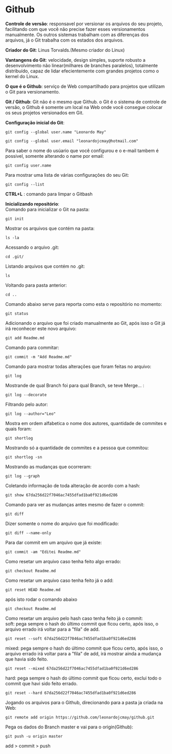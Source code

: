 # Github

**Controle de versão**: responsavel por versionar os arquivos do seu projeto, facilitando com que você não precise fazer esses versionamentos manualmente. Os outros sistemas trabalham com as diferenças dos arquivos, já o Git trabalha com os estados dos arquivos.

**Criador do Git**: Linus Torvalds.(Mesmo criador do Linux)

**Vantangens do Git**: velocidade, design simples, suporte robusto a desenvolvimento não linear(milhares de branches paralelos), totalmente distribuído, capaz de lidar efecientemente com grandes projetos como o kernel do Linux.

**O que é o Github**: serviço de Web compartilhado para projetos que utilizam o Git para versionamento.

**Git / Github**: Git não é o mesmo que Github. o Git é o sistema de controle de versão, o Github é somente um local na Web onde você consegue colocar os seus projetos versionados em Git.

**Configuração inicial do Git**:
``` 
git config --global user.name "Leonardo May" 

git config --global user.email "leonardojcmay@hotmail.com"
```

Para saber o nome do usúario que você configurou e o e-mail tambem é possivel, somente alterando o name por email:
```
git config user.name
```

Para mostrar uma lista de várias configurações do seu Git:
```
git config --list
```

**CTRL+L** : comando para limpar o Gitbash

**Inicializando repositório**:
<br>Comando para inicializar o Git na pasta:
```
git init
```

Mostrar os arquivos que contém na pasta:
```
ls -la
```

Acessando o arquivo .git:
```
cd .git/
```

Listando arquivos que contém no .git:
```
ls
```

Voltando para pasta anterior:
```
cd ..
```

Comando abaixo serve para reporta como esta o repositório no momento:
```
git status
```

Adicionando o arquivo que foi criado manualmente ao Git, após isso o Git já irá reconhecer este novo arquivo:
```
git add Readme.md
```

Comando para commitar:
```
git commit -m "Add Readme.md"
```

Comando para mostrar todas alterações que foram feitas no arquivo:
```
git log
```

Mostrande de qual Branch foi para qual Branch, se teve Merge... :
```
git log --decorate
```

Filtrando pelo autor:
```
git log --author="Leo"
```

Mostra em ordem alfabetica o nome dos autores, quantidade de commites e quais foram:
```
git shortlog
```

Mostrando só a quantidade de commites e a pessoa que commitou:
```
git shortlog -sn
```

Mostrando as mudanças que ocorreram:
```
git log --graph
```

Coletando informação de toda alteração de acordo com a hash:
```
git show 67da256d22f7046ac7455dfad1ba0f921d6ed286
```

Comando para ver as mudanças antes mesmo de fazer o commit:
```
git diff
```

Dizer somente o nome do arquivo que foi modificado:
```
git diff --name-only
```

Para dar commit em um arquivo que já existe:
```
git commit -am "Editei Readme.md"
```

Como resetar um arquivo caso tenha feito algo errado:
```
git checkout Readme.md
```

Como resetar um arquivo caso tenha feito já o add:
```
git reset HEAD Readme.md
```

após isto rodar o comando abaixo
```
git checkout Readme.md
```

Como resetar um arquivo pelo hash caso tenha feito já o commit:
<br>soft: pega sempre o hash do último commit que ficou certo, após isso, o arquivo errado irá voltar para a "fila" de add.
```
git reset --soft 67da256d22f7046ac7455dfad1ba0f921d6ed286
```

mixed: pega sempre o hash do último commit que ficou certo,  após isso, o arquivo errado irá voltar para a "fila" de add, irá mostrar ainda a mudança que havia sido feito.
```
git reset --mixed 67da256d22f7046ac7455dfad1ba0f921d6ed286
```

hard: pega sempre o hash do último commit que ficou certo, exclui todo o commit que havi sido feito errado.
```
git reset --hard 67da256d22f7046ac7455dfad1ba0f921d6ed286
```

Jogando os arquivos para o Github, direcionando para a pasta ja criada na Web:
```
git remote add origin https://github.com/leonardojcmay/github.git
```

Pega os dados do Branch master e vai para o origin(Github):
```
git push -u origin master
```

add > commit > push